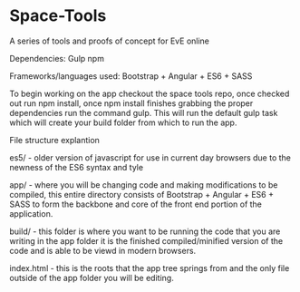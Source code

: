 Space-Tools
==========

A series of tools and proofs of concept for EvE online

Dependencies:
Gulp
npm

Frameworks/languages used: Bootstrap + Angular + ES6 + SASS

To begin working on the app checkout the space tools repo, once checked out run npm install, once npm install finishes grabbing the proper dependencies run the command gulp. This will run the default gulp task which will create your build folder from which to run the app.

File structure explantion

es5/ - older version of javascript for use in current day browsers due to the newness of the ES6 syntax and tyle

app/ - where you will be changing code and making modifications to be compiled, this entire directory consists of Bootstrap + Angular + ES6 + SASS to form the backbone and core of the front end portion of the application.

build/ - this folder is where you want to be running the code that you are writing in the app folder it is the finished compiled/minified version of the code and is able to be viewd in modern browsers.

index.html - this is the roots that the app tree springs from and the only file outside of the app folder you will be editing.
